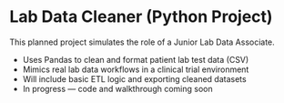 # Lab Data Cleaner (Python Project)

This planned project simulates the role of a Junior Lab Data Associate.

- Uses Pandas to clean and format patient lab test data (CSV)
- Mimics real lab data workflows in a clinical trial environment
- Will include basic ETL logic and exporting cleaned datasets
- In progress — code and walkthrough coming soon
